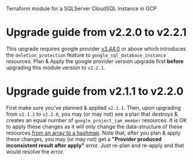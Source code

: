 Terraform module for a SQLServer CloudSQL Instance in GCP

# Upgrade guide from v2.2.0 to v2.2.1

This upgrade requires google provider [v3.44.0](https://github.com/hashicorp/terraform-provider-google/releases/tag/v3.44.0) or above which introduces the `deletion_protection` feature to `google_sql_database_instance` resources. Plan & Apply the google provider version upgrade first **before** upgrading this module version to `v2.2.1`.

# Upgrade guide from v2.1.1 to v2.2.0

First make sure you've planned & applied `v2.1.1`. Then, upon upgrading from `v2.1.1` to `v2.2.0`, you may (or may not) see a plan that destroys & creates an equal number of `google_project_iam_member` resources. It is OK to apply these changes as it will only change the data-structure of these resources [from an array to a hashmap](https://github.com/airasia/terraform-google-external_access/wiki/The-problem-of-%22shifting-all-items%22-in-an-array). Note that, after you plan & apply these changes, you may (or may not) get a **"Provider produced inconsistent result after apply"** error. Just re-plan and re-apply and that would resolve the error.
